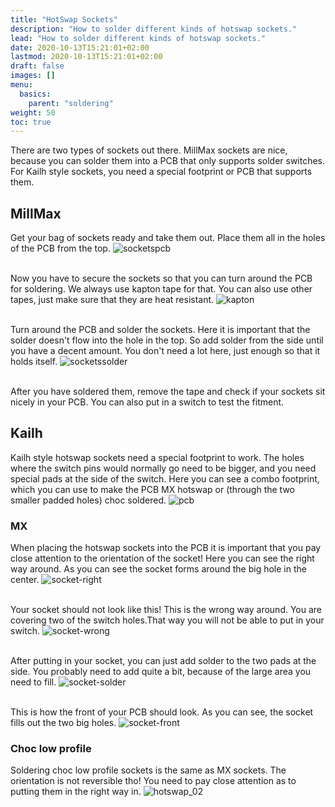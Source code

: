 ```yaml
---
title: "HotSwap Sockets"
description: "How to solder different kinds of hotswap sockets."
lead: "How to solder different kinds of hotswap sockets."
date: 2020-10-13T15:21:01+02:00
lastmod: 2020-10-13T15:21:01+02:00
draft: false
images: []
menu:
  basics:
    parent: "soldering"
weight: 50
toc: true
---
```


There are two types of sockets out there. MillMax sockets are nice, because you can solder them into a PCB that only supports solder switches. For Kailh style sockets, you need a special footprint or PCB that supports them.


## MillMax

Get your bag of sockets ready and take them out. Place them all in the holes of the PCB from the top.
![socketspcb](socketspcb.jpg)

<br>Now you have to secure the sockets so that you can turn around the PCB for soldering. We always use kapton tape for that. You can also use other tapes, just make sure that they are heat resistant.
![kapton](kapton.jpg)

<br>Turn around the PCB and solder the sockets. Here it is important that the solder doesn't flow into the hole in the top. So add solder from the side until you have a decent amount. You don't need a lot here, just enough so that it holds itself.
![socketssolder](socketssolder.jpg)

<br>After you have soldered them, remove the tape and check if your sockets sit nicely in your PCB. You can also put in a switch to test the fitment.

## Kailh

Kailh style hotswap sockets need a special footprint to work. The holes where the switch pins would normally go need to be bigger, and you need special pads at the side of the switch. Here you can see a combo footprint, which you can use to make the PCB MX hotswap or (through the two smaller padded holes) choc soldered.
![pcb](pcb.jpg)

### MX

When placing the hotswap sockets into the PCB it is important that you pay close attention to the orientation of the socket! Here you can see the right way around. As you can see the socket forms around the big hole in the center.
![socket-right](socket-right.jpg)

<br />Your socket should not look like this! This is the wrong way around. You are covering two of the switch holes.That way you will not be able to put in your switch.
![socket-wrong](socket-wrong.jpg)

<br />After putting in your socket, you can just add solder to the two pads at the side. You probably need to add quite a bit, because of the large area you need to fill.
![socket-solder](socket-soldered.jpg)

<br />This is how the front of your PCB should look. As you can see, the socket fills out the two big holes.
![socket-front](socket-front.jpg)

### Choc low profile

Soldering choc low profile sockets is the same as MX sockets. The orientation is not reversible tho! You need to pay close attention as to putting them in the right way in.
![hotswap_02](hotswap_02.jpg)